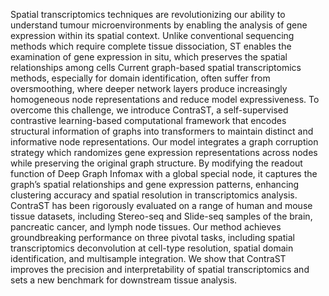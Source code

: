 Spatial transcriptomics techniques are revolutionizing our ability to understand tumour microenvironments by enabling the analysis of gene expression within its spatial context. Unlike conventional sequencing methods which require complete tissue dissociation, ST enables the examination of gene expression in situ, which preserves the spatial relationships among cells Current graph-based spatial transcriptomics methods, especially for domain identification, often suffer from oversmoothing, where deeper network layers produce increasingly homogeneous node representations and reduce model expressiveness. To overcome this challenge, we introduce ContraST, a self-supervised contrastive learning-based computational framework that encodes structural information of graphs into transformers to maintain distinct and informative node representations. Our model integrates a graph corruption strategy which randomizes gene expression representations across nodes while preserving the original graph structure. By modifying the readout function of Deep Graph Infomax with a global special node, it captures the graph’s spatial relationships and gene expression patterns, enhancing clustering accuracy and spatial resolution in transcriptomics analysis. ContraST has been rigorously evaluated on a range of human and mouse tissue datasets, including Stereo-seq and Slide-seq samples of the brain, pancreatic cancer, and lymph node tissues. Our method achieves groundbreaking performance on three pivotal tasks, including spatial transcriptomics deconvolution at cell-type resolution, spatial domain identification, and multisample integration. We show that ContraST improves the precision and interpretability of spatial transcriptomics and sets a new benchmark for downstream tissue analysis.
